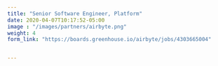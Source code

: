 ```yaml
---
title: "Senior Software Engineer, Platform"
date: 2020-04-07T10:17:52-05:00
image : "/images/partners/airbyte.png"
weight: 4
form_link: "https://boards.greenhouse.io/airbyte/jobs/4303665004"


---
```

